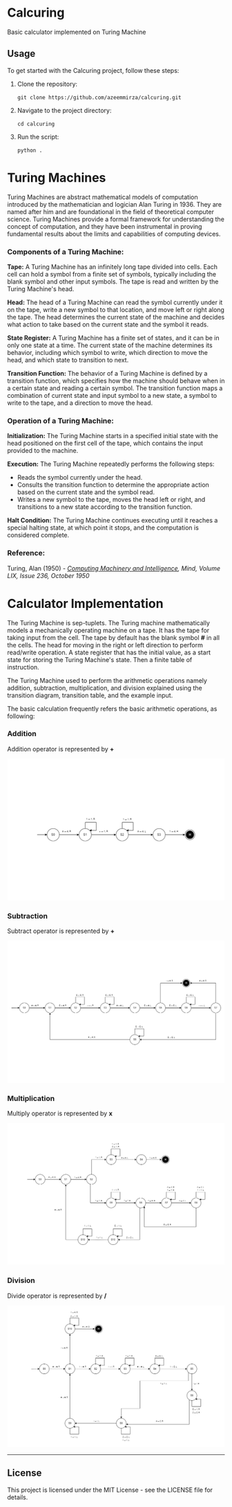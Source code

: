 # Calcuring
Basic calculator implemented on Turing Machine

## Usage
To get started with the Calcuring project, follow these steps:

1. Clone the repository:
    ```
    git clone https://github.com/azeemmirza/calcuring.git
    ```
2. Navigate to the project directory:
    ```
    cd calcuring
    ```
3. Run the script:
    ```
    python .
    ```

# Turing Machines

Turing Machines are abstract mathematical models of computation introduced by the mathematician and logician Alan Turing in 1936. They are named after him and are foundational in the field of theoretical computer science. Turing Machines provide a formal framework for understanding the concept of computation, and they have been instrumental in proving fundamental results about the limits and capabilities of computing devices.

### Components of a Turing Machine:
**Tape:** A Turing Machine has an infinitely long tape divided into cells. Each cell can hold a symbol from a finite set of symbols, typically including the blank symbol and other input symbols. The tape is read and written by the Turing Machine's head.

**Head:** The head of a Turing Machine can read the symbol currently under it on the tape, write a new symbol to that location, and move left or right along the tape. The head determines the current state of the machine and decides what action to take based on the current state and the symbol it reads.

**State Register:** A Turing Machine has a finite set of states, and it can be in only one state at a time. The current state of the machine determines its behavior, including which symbol to write, which direction to move the head, and which state to transition to next.

**Transition Function:** The behavior of a Turing Machine is defined by a transition function, which specifies how the machine should behave when in a certain state and reading a certain symbol. The transition function maps a combination of current state and input symbol to a new state, a symbol to write to the tape, and a direction to move the head.

### Operation of a Turing Machine:
**Initialization:** The Turing Machine starts in a specified initial state with the head positioned on the first cell of the tape, which contains the input provided to the machine.

**Execution:** The Turing Machine repeatedly performs the following steps:
- Reads the symbol currently under the head. 
- Consults the transition function to determine the appropriate action based on the current state and the symbol read. 
- Writes a new symbol to the tape, moves the head left or right, and transitions to a new state according to the transition function.

**Halt Condition:** The Turing Machine continues executing until it reaches a special halting state, at which point it stops, and the computation is considered complete.


### Reference:
Turing, Alan (1950) - _[Computing Machinery and Intelligence](https://academic.oup.com/mind/article/LIX/236/433/986238), Mind, Volume LIX, Issue 236, October 1950_

# Calculator Implementation

The Turing Machine is sep-tuplets. The Turing machine mathematically models a mechanically operating machine on a tape. It has the tape for taking input from the cell. The tape by default has the blank symbol **#** in all the cells. The head for moving in the right or left direction to perform read/write operation. A state register that has the initial value, as a start state for storing the Turing Machine's state. Then a finite table of instruction. 

The Turing Machine used to perform the arithmetic operations namely addition, subtraction, multiplication, and division explained using the transition diagram, transition table, and the example input.

The basic calculation frequently refers the basic arithmetic operations, as following:

### Addition

Addition operator is represented by **+**

![turing-machine-addition-operation](./docs/imgs/addition.png)

### Subtraction

Subtract operator is represented by **+**

![turing-machine-subtraction-operation](./docs/imgs/subtraction.png)

### Multiplication

Multiply operator is represented by **x**

![turing-machine-multiplication-operation](./docs/imgs/multiplication.png)

### Division
Divide operator is represented by **/**

![turing-machine-division-operation](./docs/imgs/division.png)

---
## License
This project is licensed under the MIT License - see the LICENSE file for details.